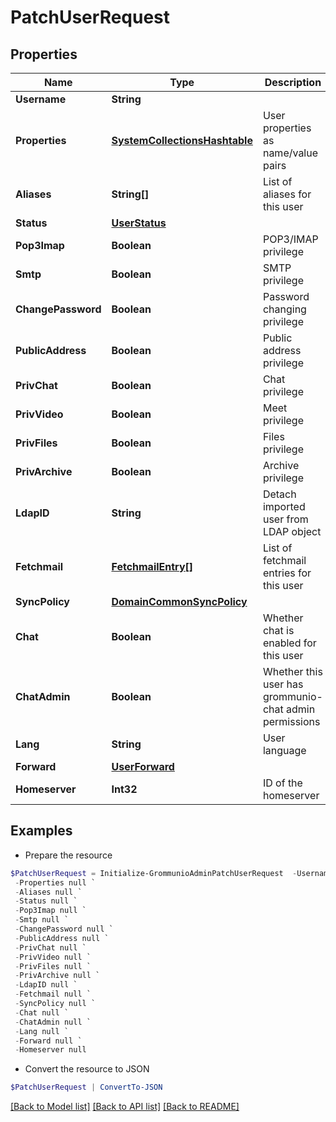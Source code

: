 # PatchUserRequest
## Properties

Name | Type | Description | Notes
------------ | ------------- | ------------- | -------------
**Username** | **String** |  | [optional] 
**Properties** | [**SystemCollectionsHashtable**](.md) | User properties as name/value pairs | [optional] 
**Aliases** | **String[]** | List of aliases for this user | [optional] 
**Status** | [**UserStatus**](UserStatus.md) |  | [optional] 
**Pop3Imap** | **Boolean** | POP3/IMAP privilege | [optional] 
**Smtp** | **Boolean** | SMTP privilege | [optional] 
**ChangePassword** | **Boolean** | Password changing privilege | [optional] 
**PublicAddress** | **Boolean** | Public address privilege | [optional] 
**PrivChat** | **Boolean** | Chat privilege | [optional] 
**PrivVideo** | **Boolean** | Meet privilege | [optional] 
**PrivFiles** | **Boolean** | Files privilege | [optional] 
**PrivArchive** | **Boolean** | Archive privilege | [optional] 
**LdapID** | **String** | Detach imported user from LDAP object | [optional] 
**Fetchmail** | [**FetchmailEntry[]**](FetchmailEntry.md) | List of fetchmail entries for this user | [optional] 
**SyncPolicy** | [**DomainCommonSyncPolicy**](DomainCommonSyncPolicy.md) |  | [optional] 
**Chat** | **Boolean** | Whether chat is enabled for this user | [optional] 
**ChatAdmin** | **Boolean** | Whether this user has grommunio-chat admin permissions | [optional] 
**Lang** | **String** | User language | [optional] 
**Forward** | [**UserForward**](UserForward.md) |  | [optional] 
**Homeserver** | **Int32** | ID of the homeserver | [optional] 

## Examples

- Prepare the resource
```powershell
$PatchUserRequest = Initialize-GrommunioAdminPatchUserRequest  -Username null `
 -Properties null `
 -Aliases null `
 -Status null `
 -Pop3Imap null `
 -Smtp null `
 -ChangePassword null `
 -PublicAddress null `
 -PrivChat null `
 -PrivVideo null `
 -PrivFiles null `
 -PrivArchive null `
 -LdapID null `
 -Fetchmail null `
 -SyncPolicy null `
 -Chat null `
 -ChatAdmin null `
 -Lang null `
 -Forward null `
 -Homeserver null
```

- Convert the resource to JSON
```powershell
$PatchUserRequest | ConvertTo-JSON
```

[[Back to Model list]](../README.md#documentation-for-models) [[Back to API list]](../README.md#documentation-for-api-endpoints) [[Back to README]](../README.md)

